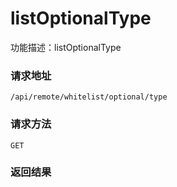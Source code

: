 # listOptionalType
功能描述：listOptionalType

### 请求地址
```
/api/remote/whitelist/optional/type
```

### 请求方法
`GET`




### 返回结果

